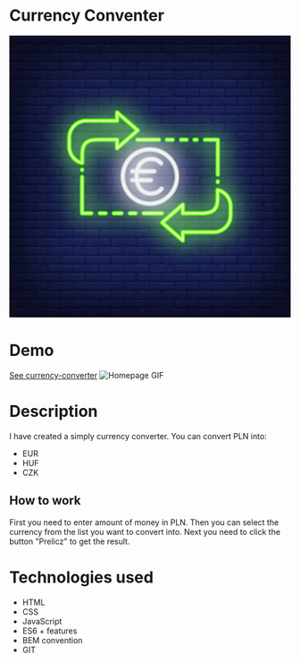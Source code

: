 # Currency Conventer
![Currency converter](https://github.com/Karolcia333/Currency-converter/blob/0742b8e376b41900ab46a4ab1faf565159414dc6/image/share.jpg)
# Demo
[See currency-converter](https://karolcia333.github.io/Currency-converter/)
![Homepage GIF](images/video.gif)
# Description
I have created a simply currency converter. You can convert PLN into:
- EUR
- HUF
- CZK
## How to work
First you need to enter amount of money in PLN. Then you can select the currency from the list you want to convert into. Next you need to click the button "Prelicz" to get the result.
# Technologies used
- HTML
- CSS
- JavaScript
- ES6 + features
- BEM convention
- GIT
